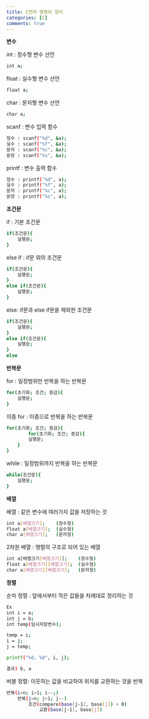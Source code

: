 ```yaml
---
title: C언어 명령어 정리
categories: [C]
comments: true
---
```


**변수**

int : 정수형 변수 선언

```bash
int a;
```

float : 실수형 변수 선언

```bash
float a;
```

char : 문자형 변수 선언

```bash
char a;
```

scanf : 변수 입력 함수

```bash
정수 : scanf("%d", &a);
실수 : scanf("%f", &a);
문자 : scanf("%c", &a);
문장 : scanf("%s", &a);
```

printf : 변수 출력 함수

```bash
정수 : printf("%d", a);
실수 : printf("%f", a);
문자 : printf("%c", a);
문장 : printf("%s", a);
```

**조건문**

if : 기본 조건문

```bash
if(조건문){
	실행문;
}
```

else if : if문 외의 조건문

```bash
if(조건문){
	실행문;
}
else if(조건문){
	실행문;
}
```

else: if문과 else if문을 제외한 조건문

```bash
if(조건문){
	실행문;
}
else if(조건문){
	실행문;
}
else
```

**반복문**

for : 일정범위만 반복을 하는 반복문

```bash
for(초기화; 조건; 증감){
	실행문;
}
```
이중 for : 이중으로 반복을 하는 반복문
```bash
for(초기화; 조건; 증감){
		for(초기화; 조건; 증감){
		실행문;
	}
}
```

while : 일정범위까지 반복을 하는 반복문
```bash
while(조건문){
	실행문;
}
```
**배열**

배열 : 같은 변수에 여러가지 값을 저장하는 것
```bash
int a[배열크기];    (정수형)
float a[배열크기];  (실수형)
char a[배열크기];   (문자형)
```
2차원 배열 : 행렬의 구조로 되어 있는 배열
```bash
int a[배열크기[배열크기]];    (정수형)
float a[배열크기][배열크기];  (실수형)
char a[배열크기][배열크기];   (문자형)
```

**정렬**

순차 정렬 : 앞에서부터 작은 값들을 차례대로 정리하는 것

```bash
Ex
int i = a;
int j = b;
int temp(임시저장변수);

temp = i;
i = j;
j = temp;

printf("%d, %d", i, j);

결과) b, a
```

버블 정렬: 이웃하는 값을 비교하여 위치를 교환하는 것을 반복
```bash
반복(i=n; i>1; i--;)
	반복(j=n; j>1; j--)
		조건(compare(base[j-1], base[j]) > 0)
			교환(base[j-1], base[j])
```